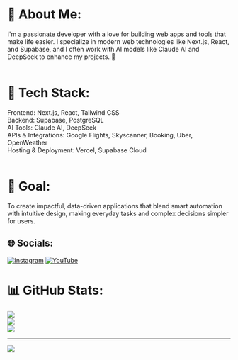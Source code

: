 # 💫 About Me:
I'm a passionate developer with a love for building web apps and tools that make life easier. I specialize in modern web technologies like Next.js, React, and Supabase, and I often work with AI models like Claude AI and DeepSeek to enhance my projects. 🚀<br><br>
# 🔧 Tech Stack:
Frontend: Next.js, React, Tailwind CSS<br>Backend: Supabase, PostgreSQL<br>AI Tools: Claude AI, DeepSeek<br>APIs & Integrations: Google Flights, Skyscanner, Booking, Uber, OpenWeather<br>Hosting & Deployment: Vercel, Supabase Cloud<br><br>
# 🎯 Goal:
To create impactful, data-driven applications that blend smart automation with intuitive design, making everyday tasks and complex decisions simpler for users.


## 🌐 Socials:
[![Instagram](https://img.shields.io/badge/Instagram-%23E4405F.svg?logo=Instagram&logoColor=white)](https://instagram.com/VRXikk) [![YouTube](https://img.shields.io/badge/YouTube-%23FF0000.svg?logo=YouTube&logoColor=white)](https://youtube.com/@@VRXik) 
# 📊 GitHub Stats:
![](https://github-readme-stats.vercel.app/api?username=VRXikk&theme=tokyonight&hide_border=false&include_all_commits=false&count_private=false)<br/>
![](https://nirzak-streak-stats.vercel.app/?user=VRXikk&theme=tokyonight&hide_border=false)<br/>
![](https://github-readme-stats.vercel.app/api/top-langs/?username=VRXikk&theme=tokyonight&hide_border=false&include_all_commits=false&count_private=false&layout=compact)

---
[![](https://visitcount.itsvg.in/api?id=VRXikk&icon=0&color=0)](https://visitcount.itsvg.in)

<!-- Proudly created with GPRM ( https://gprm.itsvg.in ) -->
